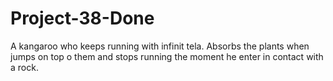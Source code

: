 # Project-38-Done
A kangaroo who keeps running with infinit tela. Absorbs the plants when jumps on top o them and stops running the moment he enter in contact with a rock.

